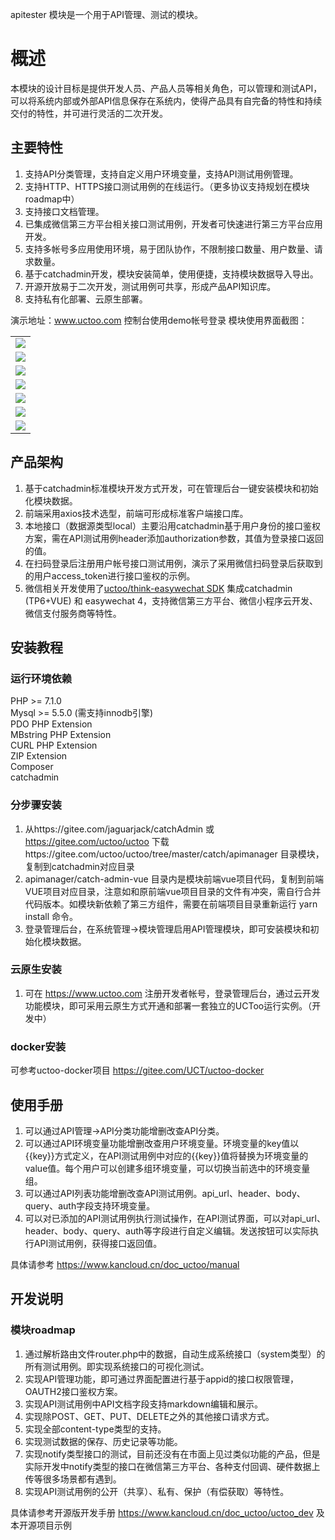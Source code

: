 apitester 模块是一个用于API管理、测试的模块。

# 概述

  本模块的设计目标是提供开发人员、产品人员等相关角色，可以管理和测试API，可以将系统内部或外部API信息保存在系统内，使得产品具有自完备的特性和持续交付的特性，并可进行灵活的二次开发。
  
## 主要特性
  
1.  支持API分类管理，支持自定义用户环境变量，支持API测试用例管理。
2.  支持HTTP、HTTPS接口测试用例的在线运行。（更多协议支持规划在模块roadmap中）
3.  支持接口文档管理。
4.  已集成微信第三方平台相关接口测试用例，开发者可快速进行第三方平台应用开发。
5.  支持多帐号多应用使用环境，易于团队协作，不限制接口数量、用户数量、请求数量。
6.  基于catchadmin开发，模块安装简单，使用便捷，支持模块数据导入导出。
7.  开源开放易于二次开发，测试用例可共享，形成产品API知识库。
8.  支持私有化部署、云原生部署。

  演示地址：www.uctoo.com 控制台使用demo帐号登录
  模块使用界面截图：
  <table>
      <tr>
          <td><img src="https://gitee.com/UCT_admin/materials/raw/master/uctoo_apitester/images/api%20category%20list.png"></td>
      </tr>
      <tr>
          <td><img src="https://gitee.com/UCT_admin/materials/raw/master/uctoo_apitester/images/api%20category%20edit.png"></td>
      </tr>
      <tr>
          <td><img src="https://gitee.com/UCT_admin/materials/raw/master/uctoo_apitester/images/api%20user%20env%20list.png"></td>
      </tr>
      <tr>
          <td><img src="https://gitee.com/UCT_admin/materials/raw/master/uctoo_apitester/images/api%20user%20env%20edit.png"></td>
      </tr>
      <tr>
          <td><img src="https://gitee.com/UCT_admin/materials/raw/master/uctoo_apitester/images/api%20test%20case%20list.png"></td>
      </tr>
       <tr>
          <td><img src="https://gitee.com/UCT_admin/materials/raw/master/uctoo_apitester/images/api%20test%20case%20edit.png"></td>
      </tr>
      <tr>
          <td><img src="https://gitee.com/UCT_admin/materials/raw/master/uctoo_apitester/images/apirun.png"></td>
      </tr>
  </table>

## 产品架构
1.  基于catchadmin标准模块开发方式开发，可在管理后台一键安装模块和初始化模块数据。
2.  前端采用axios技术选型，前端可形成标准客户端接口库。
3.  本地接口（数据源类型local）主要沿用catchadmin基于用户身份的接口鉴权方案，需在API测试用例header添加authorization参数，其值为登录接口返回的值。
4.  在扫码登录后注册用户帐号接口测试用例，演示了采用微信扫码登录后获取到的用户access_token进行接口鉴权的示例。
5.  微信相关开发使用了[uctoo/think-easywechat SDK](https://gitee.com/UCT/think-easywechat) 集成catchadmin (TP6+VUE) 和 easywechat 4，支持微信第三方平台、微信小程序云开发、微信支付服务商等特性。

## 安装教程
  
### 运行环境依赖

  PHP >= 7.1.0     
  Mysql >= 5.5.0 (需支持innodb引擎)  
  PDO PHP Extension     
  MBstring PHP Extension     
  CURL PHP Extension     
  ZIP Extension    
  Composer  
  catchadmin  
    
### 分步骤安装
1.  从https://gitee.com/jaguarjack/catchAdmin 或 https://gitee.com/uctoo/uctoo 下载https://gitee.com/uctoo/uctoo/tree/master/catch/apimanager 目录模块，复制到catchadmin对应目录
2.  apimanager/catch-admin-vue 目录内是模块前端vue项目代码，复制到前端VUE项目对应目录，注意如和原前端vue项目目录的文件有冲突，需自行合并代码版本。如模块新依赖了第三方组件，需要在前端项目目录重新运行 yarn install 命令。
3.  登录管理后台，在系统管理->模块管理启用API管理模块，即可安装模块和初始化模块数据。

### 云原生安装
1.  可在 https://www.uctoo.com 注册开发者帐号，登录管理后台，通过云开发功能模块，即可采用云原生方式开通和部署一套独立的UCToo运行实例。（开发中）

### docker安装
  可参考uctoo-docker项目 https://gitee.com/UCT/uctoo-docker

## 使用手册
1.  可以通过API管理->API分类功能增删改查API分类。
2.  可以通过API环境变量功能增删改查用户环境变量。环境变量的key值以{{key}}方式定义，在API测试用例中对应的{{key}}值将替换为环境变量的value值。每个用户可以创建多组环境变量，可以切换当前选中的环境变量组。
3.  可以通过API列表功能增删改查API测试用例。api_url、header、body、query、auth字段支持环境变量。
4.  可以对已添加的API测试用例执行测试操作，在API测试界面，可以对api_url、header、body、query、auth等字段进行自定义编辑。发送按钮可以实际执行API测试用例，获得接口返回值。

  具体请参考 https://www.kancloud.cn/doc_uctoo/manual
  
## 开发说明
### 模块roadmap

1.  通过解析路由文件router.php中的数据，自动生成系统接口（system类型）的所有测试用例。即实现系统接口的可视化测试。
2.  实现API管理功能，即可通过界面配置进行基于appid的接口权限管理，OAUTH2接口鉴权方案。
3.  实现API测试用例中API文档字段支持markdown编辑和展示。
4.  实现除POST、GET、PUT、DELETE之外的其他接口请求方式。
5.  实现全部content-type类型的支持。
6.  实现测试数据的保存、历史记录等功能。
7.  实现notify类型接口的测试，目前还没有在市面上见过类似功能的产品，但是实际开发中notify类型的接口在微信第三方平台、各种支付回调、硬件数据上传等很多场景都有遇到。
8.  实现API测试用例的公开（共享）、私有、保护（有偿获取）等特性。

  具体请参考开源版开发手册 https://www.kancloud.cn/doc_uctoo/uctoo_dev 及 本开源项目示例  